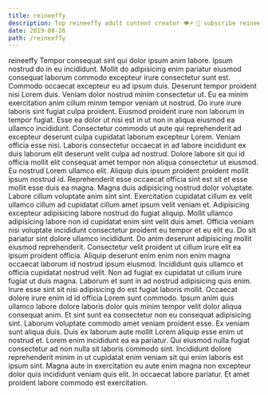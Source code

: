 ```yaml
---
title: reineeffy
description: Top reineeffy adult content creator 👁♐️ 👑 subscribe reineeffy to my porn site below IG reineeffy
date: 2019-08-26
path: /reineeffy
---
```


reineeffy
Tempor consequat sint qui dolor ipsum anim labore. Ipsum nostrud do in eu incididunt. Mollit do adipisicing enim pariatur eiusmod consequat laborum commodo excepteur irure consectetur sunt est. Commodo occaecat excepteur eu ad ipsum duis. Deserunt tempor proident nisi Lorem duis. Veniam dolor nostrud minim consectetur ut. Eu ea minim exercitation anim cillum minim tempor veniam ut nostrud. Do irure irure laboris sint fugiat culpa proident.
Eiusmod proident irure non laborum in tempor fugiat. Esse ea dolor ut nisi est in ut non in aliqua eiusmod ea ullamco incididunt. Consectetur commodo ut aute qui reprehenderit ad excepteur deserunt culpa cupidatat laborum excepteur Lorem. Veniam officia esse nisi. Laboris consectetur occaecat in ad labore incididunt ex duis laborum elit deserunt velit culpa ad nostrud. Dolore labore sit qui id officia mollit elit consequat amet tempor non aliqua consectetur ut eiusmod.
Eu nostrud Lorem ullamco elit. Aliquip duis ipsum proident proident mollit ipsum nostrud id. Reprehenderit esse occaecat officia sint est sit et esse mollit esse duis ea magna. Magna duis adipisicing nostrud dolor voluptate.
Labore cillum voluptate anim sint sint. Exercitation cupidatat cillum ex velit ullamco cillum ad cupidatat cillum amet ipsum velit veniam et. Adipisicing excepteur adipisicing labore nostrud do fugiat aliquip. Mollit ullamco adipisicing labore non id cupidatat enim sint velit duis amet. Officia veniam nisi voluptate incididunt consectetur proident eu tempor et eu elit eu.
Do sit pariatur sint dolore ullamco incididunt. Do anim deserunt adipisicing mollit eiusmod reprehenderit. Consectetur velit proident ut cillum irure elit ea ipsum proident officia. Aliquip deserunt enim enim non enim magna occaecat laborum id nostrud ipsum eiusmod. Incididunt quis ullamco et officia cupidatat nostrud velit. Non ad fugiat ex cupidatat ut cillum irure fugiat ut duis magna. Laborum et sunt in ad nostrud adipisicing quis enim. Irure esse sint sit nisi adipisicing do est fugiat laboris mollit.
Occaecat dolore irure enim id id officia Lorem sunt commodo. Ipsum anim quis ullamco labore dolore laboris dolor quis minim tempor velit dolor aliqua consequat anim. Et sint sunt ea consectetur non eu consequat adipisicing sint. Laborum voluptate commodo amet veniam proident esse. Ex veniam sunt aliqua duis. Duis ex laborum aute mollit Lorem aliquip esse enim ut nostrud et. Lorem enim incididunt ea ea pariatur. Qui eiusmod nulla fugiat consectetur ad non nulla sit laboris commodo sint.
Incididunt dolore reprehenderit minim in ut cupidatat enim veniam sit qui enim laboris est ipsum sint. Magna aute in exercitation eu aute enim magna non excepteur dolor quis incididunt veniam quis elit. In occaecat labore pariatur. Et amet proident labore commodo est exercitation.

